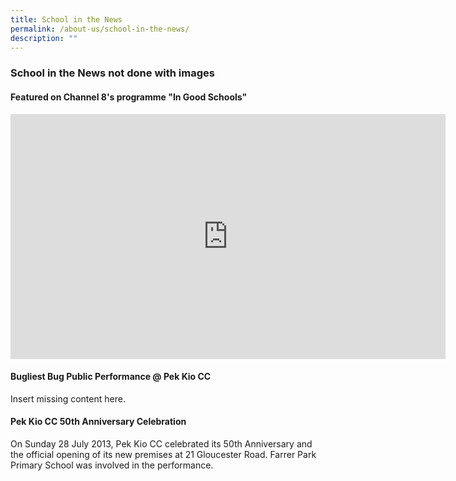 ```yaml
---
title: School in the News
permalink: /about-us/school-in-the-news/
description: ""
---
```

### School in the News not done with images

#### Featured on Channel 8's programme "In Good Schools"
 
 <iframe allowfullscreen="" allow="accelerometer; autoplay; clipboard-write; encrypted-media; gyroscope; picture-in-picture" frameborder="0" in="" title="Farrer Park Primary School on Channel 8's programme" src="https://www.youtube.com/embed/0GL3FCRB-z8" height="392" width="696"></iframe>
 
####  Bugliest Bug Public Performance @ Pek Kio CC 

Insert missing content here.

#### Pek Kio CC 50th Anniversary Celebration
 

On Sunday 28 July 2013, Pek Kio CC celebrated its 50th Anniversary and the official opening of its new premises at 21 Gloucester Road. Farrer Park Primary School was involved in the performance.